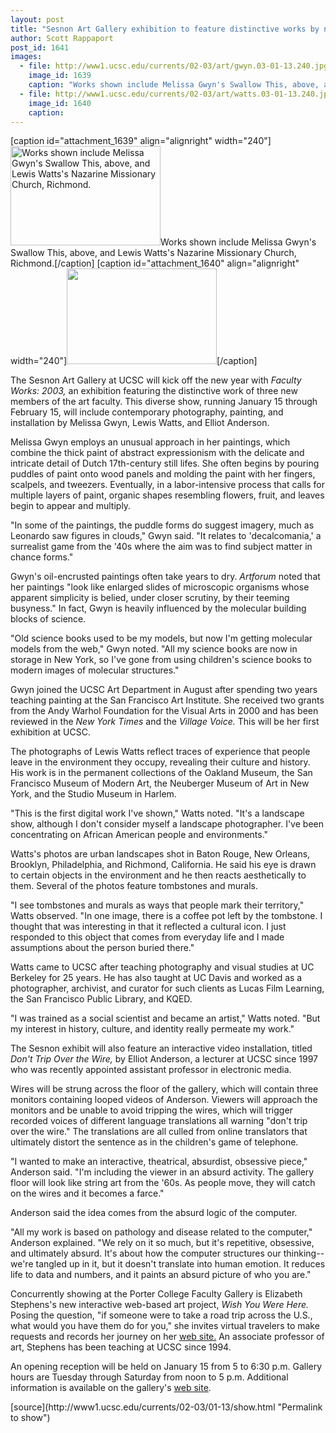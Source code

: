 ```yaml
---
layout: post
title: "Sesnon Art Gallery exhibition to feature distinctive works by new faculty"
author: Scott Rappaport
post_id: 1641
images:
  - file: http://www1.ucsc.edu/currents/02-03/art/gwyn.03-01-13.240.jpg
    image_id: 1639
    caption: "Works shown include Melissa Gwyn's Swallow This, above, and Lewis Watts's Nazarine Missionary Church, Richmond."
  - file: http://www1.ucsc.edu/currents/02-03/art/watts.03-01-13.240.jpg
    image_id: 1640
    caption: 
---
```


[caption id="attachment_1639" align="alignright" width="240"]<a href="http://localhost/mysite/wp-content/uploads/2003/01/gwyn.03-01-13.240.jpg"><img class="size-full wp-image-1639" src="http://localhost/mysite/wp-content/uploads/2003/01/gwyn.03-01-13.240.jpg" alt="Works shown include Melissa Gwyn's Swallow This, above, and Lewis Watts's Nazarine Missionary Church, Richmond." width="240" height="159" /></a>Works shown include Melissa Gwyn's Swallow This, above, and Lewis Watts's Nazarine Missionary Church, Richmond.[/caption]
[caption id="attachment_1640" align="alignright" width="240"]<a href="http://localhost/mysite/wp-content/uploads/2003/01/watts.03-01-13.240.jpg"><img class="size-full wp-image-1640" src="http://localhost/mysite/wp-content/uploads/2003/01/watts.03-01-13.240.jpg" alt="" width="240" height="153" /></a>[/caption]
<p>
  The Sesnon Art Gallery at UCSC will kick off the new year with <i>Faculty Works: 2003,</i> an exhibition featuring the distinctive work of three new members of the art faculty. This diverse show, running January 15 through February 15, will include contemporary photography, painting, and installation by Melissa Gwyn, Lewis Watts, and Elliot Anderson.
</p>
<p>
  Melissa Gwyn employs an unusual approach in her paintings, which combine the thick paint of abstract expressionism with the delicate and intricate detail of Dutch 17th-century still lifes. She often begins by pouring puddles of paint onto wood panels and molding the paint with her fingers, scalpels, and tweezers. Eventually, in a labor-intensive process that calls for multiple layers of paint, organic shapes resembling flowers, fruit, and leaves begin to appear and multiply.<br>
</p>
<p>
  "In some of the paintings, the puddle forms do suggest imagery, much as Leonardo saw figures in clouds," Gwyn said. "It relates to 'decalcomania,' a surrealist game from the '40s where the aim was to find subject matter in chance forms."<br>
</p>
<p>
  Gwyn's oil-encrusted paintings often take years to dry. <i>Artforum</i> noted that her paintings "look like enlarged slides of microscopic organisms whose apparent simplicity is belied, under closer scrutiny, by their teeming busyness." In fact, Gwyn is heavily influenced by the molecular building blocks of science.<br>
</p>
<p>
  "Old science books used to be my models, but now I'm getting molecular models from the web," Gwyn noted. "All my science books are now in storage in New York, so I've gone from using children's science books to modern images of molecular structures."<br>
</p>
<p>
  Gwyn joined the UCSC Art Department in August after spending two years teaching painting at the San Francisco Art Institute. She received two grants from the Andy Warhol Foundation for the Visual Arts in 2000 and has been reviewed in the <i>New York Times</i> and the <i>Village Voice.</i> This will be her first exhibition at UCSC.<br>
</p>
<p>
  The photographs of Lewis Watts reflect traces of experience that people leave in the environment they occupy, revealing their culture and history. His work is in the permanent collections of the Oakland Museum, the San Francisco Museum of Modern Art, the Neuberger Museum of Art in New York, and the Studio Museum in Harlem.<br>
</p>
<p>
  "This is the first digital work I've shown," Watts noted. "It's a landscape show, although I don't consider myself a landscape photographer. I've been concentrating on African American people and environments."<br>
</p>
<p>
  Watts's photos are urban landscapes shot in Baton Rouge, New Orleans, Brooklyn, Philadelphia, and Richmond, California. He said his eye is drawn to certain objects in the environment and he then reacts aesthetically to them. Several of the photos feature tombstones and murals.<br>
</p>
<p>
  "I see tombstones and murals as ways that people mark their territory," Watts observed. "In one image, there is a coffee pot left by the tombstone. I thought that was interesting in that it reflected a cultural icon. I just responded to this object that comes from everyday life and I made assumptions about the person buried there."<br>
</p>
<p>
  Watts came to UCSC after teaching photography and visual studies at UC Berkeley for 25 years. He has also taught at UC Davis and worked as a photographer, archivist, and curator for such clients as Lucas Film Learning, the San Francisco Public Library, and KQED.<br>
</p>
<p>
  "I was trained as a social scientist and became an artist," Watts noted. "But my interest in history, culture, and identity really permeate my work."<br>
</p>
<p>
  The Sesnon exhibit will also feature an interactive video installation, titled <i>Don't Trip Over the Wire,</i> by Elliot Anderson, a lecturer at UCSC since 1997 who was recently appointed assistant professor in electronic media.<br>
</p>
<p>
  Wires will be strung across the floor of the gallery, which will contain three monitors containing looped videos of Anderson. Viewers will approach the monitors and be unable to avoid tripping the wires, which will trigger recorded voices of different language translations all warning "don't trip over the wire." The translations are all culled from online translators that ultimately distort the sentence as in the children's game of telephone.<br>
</p>
<p>
  "I wanted to make an interactive, theatrical, absurdist, obsessive piece," Anderson said. "I'm including the viewer in an absurd activity. The gallery floor will look like string art from the '60s. As people move, they will catch on the wires and it becomes a farce."<br>
</p>
<p>
  Anderson said the idea comes from the absurd logic of the computer.<br>
</p>
<p>
  "All my work is based on pathology and disease related to the computer," Anderson explained. "We rely on it so much, but it's repetitive, obsessive, and ultimately absurd. It's about how the computer structures our thinking--we're tangled up in it, but it doesn't translate into human emotion. It reduces life to data and numbers, and it paints an absurd picture of who you are."
</p>
<p>
  Concurrently showing at the Porter College Faculty Gallery is Elizabeth Stephens's new interactive web-based art project, <i>Wish You Were Here.</i> Posing the question, "if someone were to take a road trip across the U.S., what would you have them do for you," she invites virtual travelers to make requests and records her journey on her <a href="http://wishyouwerehere.ucsc.edu">web site.</a> An associate professor of art, Stephens has been teaching at UCSC since 1994.<br>
</p>
<p>
  An opening reception will be held on January 15 from 5 to 6:30 p.m. Gallery hours are Tuesday through Saturday from noon to 5 p.m. Additional information is available on the gallery's <a href="http://arts.ucsc.edu">web site</a>.
</p>
[source](http://www1.ucsc.edu/currents/02-03/01-13/show.html "Permalink to show")
